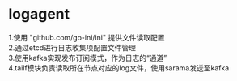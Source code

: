 # logagent
1.使用 "github.com/go-ini/ini" 提供文件读取配置  
2.通过etcd进行日志收集项配置文件管理  
3.使用kafka实现发布订阅模式，作为日志的“通道”  
4.tailf模块负责读取所在节点对应的log文件，使用sarama发送至kafka  
